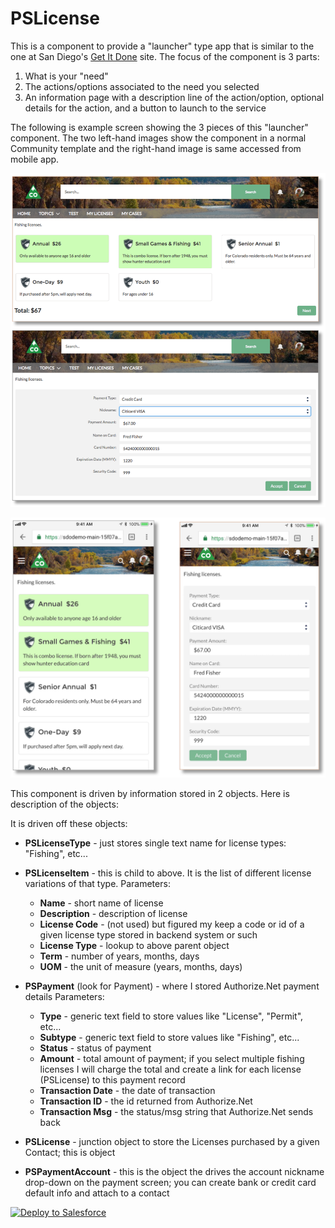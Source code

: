 # PSLicense

This is a component to provide a "launcher" type app that is similar to the one at San Diego's [Get It Done](https://www.sandiego.gov/) site.  The focus of the component is 3 parts:

1. What is your "need"
2. The actions/options associated to the need you selected
3. An information page with a description line of the action/option, optional details for the action, and a button to launch to the service

The following is example screen showing the 3 pieces of this "launcher" component. The two left-hand images show the component in a normal Community template and the right-hand image is same accessed from mobile app.

![alt text](https://raw.githubusercontent.com/thedges/PSLicense/master/PSLicenseSnapshot1.png "Sample Image")

![alt text](https://raw.githubusercontent.com/thedges/PSLicense/master/PSLicenseSnapshot2.png "Sample Image")

This component is driven by information stored in 2 objects. Here is description of the objects:

It is driven off these objects:

* <b>PSLicenseType</b> - just stores single text name for license types: "Fishing", etc...

* <b>PSLicenseItem</b> - this is child to above. It is the list of different license variations of that type. Parameters:
  - <b>Name</b> - short name of license
  - <b>Description</b> - description of license
  - <b>License Code</b> - (not used) but figured my keep a code or id of a given license type stored in backend system or such
  - <b>License Type</b> - lookup to above parent object
  - <b>Term</b> - number of years, months, days
  - <b>UOM</b> - the unit of measure (years, months, days)
  
* <b>PSPayment</b> (look for Payment) - where I stored Authorize.Net payment details Parameters:
  - <b>Type</b> - generic text field to store values like "License", "Permit", etc... 
  - <b>Subtype</b> - generic text field to store values like "Fishing", etc...
  - <b>Status</b> - status of payment
  - <b>Amount</b> - total amount of payment; if you select multiple fishing licenses I will charge the total and create a link for each license (PSLicense) to this payment record
  - <b>Transaction Date</b> - the date of transaction
  - <b>Transaction ID</b> - the id returned from Authorize.Net
  - <b>Transaction Msg</b> - the status/msg string that Authorize.Net sends back

* <b>PSLicense</b> - junction object to store the Licenses purchased by a given Contact; this is object 

* <b>PSPaymentAccount</b> - this is the object the drives the account nickname drop-down on the payment screen; you can create bank or credit card default info and attach to a contact

<a href="https://githubsfdeploy.herokuapp.com">
  <img alt="Deploy to Salesforce"
       src="https://raw.githubusercontent.com/afawcett/githubsfdeploy/master/deploy.png">
</a>
